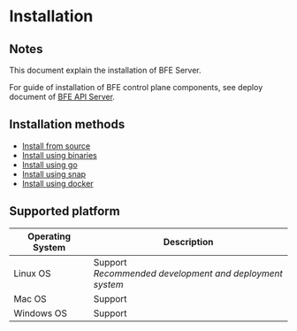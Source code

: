 # Installation

## Notes

This document explain the installation of BFE Server.

For guide of installation of BFE control plane components, see deploy document of [BFE API Server](https://github.com/bfenetworks/api-server).

## Installation methods

- [Install from source](install_from_source.md)
- [Install using binaries](install_using_binaries.md)
- [Install using go](install_using_go.md)
- [Install using snap](install_using_snap.md)
- [Install using docker](install_using_docker.md)

## Supported platform

| Operating System | Description |
| ---------- | ------------------ |
| Linux OS   | Support<br>*Recommended development and deployment system* |
| Mac OS     | Support            |
| Windows OS | Support<br>        |
